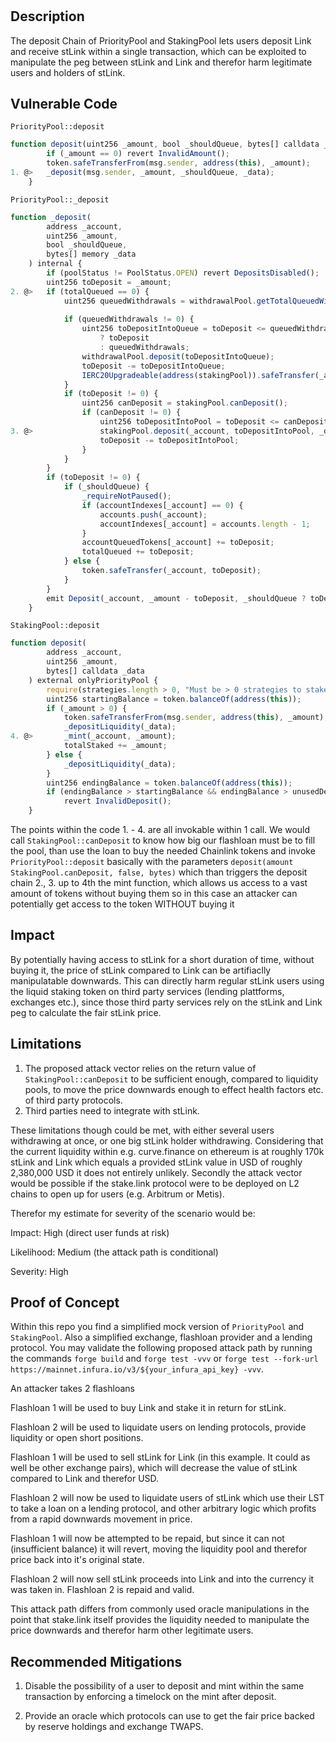 # 


## Description

The deposit Chain of PriorityPool and StakingPool lets users deposit Link and receive stLink within a single transaction, which can be exploited 
to manipulate the peg between stLink and Link and therefor harm legitimate users and holders of stLink.


## Vulnerable Code

```PriorityPool::deposit```

```javascript
function deposit(uint256 _amount, bool _shouldQueue, bytes[] calldata _data) external {
        if (_amount == 0) revert InvalidAmount();
        token.safeTransferFrom(msg.sender, address(this), _amount);
1. @>   _deposit(msg.sender, _amount, _shouldQueue, _data);
    }
```

```PriorityPool::_deposit```

```javascript
function _deposit(
        address _account,
        uint256 _amount,
        bool _shouldQueue,
        bytes[] memory _data
    ) internal {
        if (poolStatus != PoolStatus.OPEN) revert DepositsDisabled();
        uint256 toDeposit = _amount;
2. @>   if (totalQueued == 0) {
            uint256 queuedWithdrawals = withdrawalPool.getTotalQueuedWithdrawals();
                
            if (queuedWithdrawals != 0) {
                uint256 toDepositIntoQueue = toDeposit <= queuedWithdrawals
                    ? toDeposit
                    : queuedWithdrawals;
                withdrawalPool.deposit(toDepositIntoQueue);
                toDeposit -= toDepositIntoQueue;
                IERC20Upgradeable(address(stakingPool)).safeTransfer(_account, toDepositIntoQueue);
            }
            if (toDeposit != 0) {
                uint256 canDeposit = stakingPool.canDeposit();
                if (canDeposit != 0) {      
                    uint256 toDepositIntoPool = toDeposit <= canDeposit ? toDeposit : canDeposit;
3. @>               stakingPool.deposit(_account, toDepositIntoPool, _data);
                    toDeposit -= toDepositIntoPool;
                }
            }
        }
        if (toDeposit != 0) {
            if (_shouldQueue) {
                _requireNotPaused();
                if (accountIndexes[_account] == 0) {
                    accounts.push(_account);
                    accountIndexes[_account] = accounts.length - 1;
                }
                accountQueuedTokens[_account] += toDeposit;
                totalQueued += toDeposit;
            } else {
                token.safeTransfer(_account, toDeposit);
            }
        }
        emit Deposit(_account, _amount - toDeposit, _shouldQueue ? toDeposit : 0);
    }
```

```StakingPool::deposit```

```javascript
function deposit(
        address _account,
        uint256 _amount,
        bytes[] calldata _data
    ) external onlyPriorityPool {
        require(strategies.length > 0, "Must be > 0 strategies to stake");
        uint256 startingBalance = token.balanceOf(address(this));
        if (_amount > 0) {
            token.safeTransferFrom(msg.sender, address(this), _amount);
            _depositLiquidity(_data);
4. @>       _mint(_account, _amount);
            totalStaked += _amount;
        } else {
            _depositLiquidity(_data);
        }
        uint256 endingBalance = token.balanceOf(address(this));
        if (endingBalance > startingBalance && endingBalance > unusedDepositLimit)
            revert InvalidDeposit();
    }
```


The points within the code 1. - 4. are all invokable within 1 call. We would call ```StakingPool::canDeposit``` to know how big our flashloan must be to fill the pool, than use the loan to buy the needed Chainlink tokens and invoke `PriorityPool::deposit` basically with the parameters ```deposit(amount StakingPool.canDeposit, false, bytes)``` which than triggers the deposit chain 2., 3. up to 4th the mint function, which allows us access to a vast amount of tokens without buying them so in this case an attacker can potentially get access to the token WITHOUT buying it


## Impact

By potentially having access to stLink for a short duration of time, without buying it, the price of stLink compared to Link can be artifiaclly manipulatable downwards. This can directly harm regular stLink users using the liquid staking token on third party services (lending plattforms, exchanges etc.), since those third party services rely on the stLink and Link peg to calculate the fair stLink price. 


## Limitations

1. The proposed attack vector relies on the return value of ```StakingPool::canDeposit``` to be sufficient enough, compared to liquidity pools, to move the price downwards enough to effect health factors etc. of third party protocols.
2. Third parties need to integrate with stLink.

These limitations though could be met, with either several users withdrawing at once, or one big stLink holder withdrawing. Considering that the current liquidity within e.g. curve.finance on ethereum is at roughly 170k stLink and Link which equals a provided stLink value in USD of roughly 2,380,000 
USD it does not entirely unlikely.
Secondly the attack vector would be possible if the stake.link protocol were to be deployed on L2 chains to open up for users (e.g. Arbitrum or Metis).

Therefor my estimate for severity of the scenario would be:

Impact: High (direct user funds at risk)

Likelihood: Medium (the attack path is conditional)

Severity: High


## Proof of Concept

Within this repo you find a simplified mock version of ```PriorityPool``` and ```StakingPool```. Also a simplified exchange, flashloan provider and a lending protocol.
You may validate the following proposed attack path by running the commands ```forge build``` and ```forge test -vvv``` or ```forge test --fork-url https://mainnet.infura.io/v3/${your_infura_api_key} -vvv```. 

An attacker takes 2 flashloans

Flashloan 1 will be used to buy Link and stake it in return for stLink.

Flashloan 2 will be used to liquidate users on lending protocols, provide liquidity or open short positions.

Flashloan 1 will be used to sell stLink for Link (in this example. It could as well be other exchange pairs), which will decrease the value of stLink compared to Link and therefor USD.

Flashloan 2 will now be used to liquidate users of stLink which use their LST to take a loan on a lending protocol, and other arbitrary logic which profits from a rapid downwards movement in price.

Flashloan 1 will now be attempted to be repaid, but since it can not (insufficient balance) it will revert, moving the liquidity pool and therefor price back into it's original state.

Flashloan 2 will now sell stLink proceeds into Link and into the currency it was taken in. Flashloan 2 is repaid and valid.



This attack path differs from commonly used oracle manipulations in the point that stake.link itself provides the liquidity needed to manipulate the price downwards and therefor harm other legitimate users.


## Recommended Mitigations

1. Disable the possibility of a user to deposit and mint within the same transaction by enforcing a timelock on the mint after deposit.

2. Provide an oracle which protocols can use to get the fair price backed by reserve holdings and exchange TWAPS.